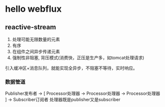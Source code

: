 # hello webflux

## reactive-stream

1. 处理可能无限数量的元素
2. 有序
3. 在组件之间异步传递元素
4. 强制性非阻塞, 背压模式(消费快，正压是生产多，如tomcat处理请求)

引入缓冲区+消息队列，就能实现全异步，不阻塞不等待，实时响应。

### 数据管道
Publisher发布者 -> [ Processor处理器 -> Processor处理器 -> Processor处理器 ] -> Subscriber订阅者
处理器既是publisher又是subscriber



